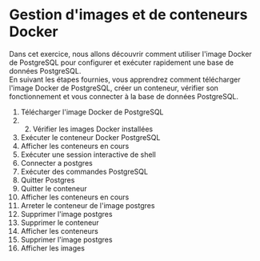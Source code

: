 # Gestion d'images et de conteneurs Docker

Dans cet exercice, nous allons découvrir comment utiliser l'image Docker de PostgreSQL pour configurer et exécuter rapidement une base de données PostgreSQL.  
En suivant les étapes fournies, vous apprendrez comment télécharger l'image Docker de PostgreSQL, créer un conteneur, vérifier son fonctionnement et vous connecter à la base de données PostgreSQL. 

1. Télécharger l'image Docker de PostgreSQL
2. 2. Vérifier les images Docker installées
3. Exécuter le conteneur Docker PostgreSQL
4. Afficher les conteneurs en cours 
5. Exécuter une session interactive de shell  
6. Connecter a postgres 
7. Exécuter des commandes PostgreSQL
8. Quitter Postgres 
9. Quitter le conteneur
10. Afficher les conteneurs en cours 
11. Arreter le conteneur de l'image postgres 
12. Supprimer l'image postgres
13. Supprimer le conteneur
14. Afficher les conteneurs
15. Supprimer l'image postgres 
16. Afficher les images 
